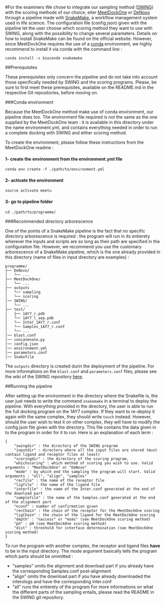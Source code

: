 #For the examiners
We chose to integrate our sampling method ([SWING](https://github.com/meetU-MasterStudents/2017-2018_Equipe10)) with the scoring methods of our choice, eiter [MeetDockOne](https://github.com/meetU-MasterStudents/2017-2018_Equipe1) or [DeNovo](https://github.com/meetU-MasterStudents/2017-2018_Equipe11) through a pipeline made with [SnakeMake](http://snakemake.readthedocs.io/en/latest/), a workflow management system used in life science. The configuration file (config.json) given with the pipeline let the user choose which scoring method they want to use with SWING, along with the possibility to change several parameters.
Details on how to install SnakeMake can be found on the official website. However, since MeetDockOne requires the use of a [conda](https://conda.io) environment, we highly recommend to install it via conda with the command line :

```
conda install -c bioconda snakemake
```

##Prerequisites

These prerequisites only concern the pipeline and do not take into account those specifically needed by SWING and the scoring programs. Please, be sure to first meet these prerequisites, available on the README.md in the respective Git repositories, before moving on.

###Conda environment

Because the MeetDockOne method make use of conda environment, our pipeline does too. The environment file required is not the same as the one supplied by the MeetDockOne team : it is available in this directory under the name environment.yml, and contains everything needed in order to run a complete docking with SWING and either scoring method.

To create the environment, please follow these instructions from the MeetDockOne readme :

#### 1- create the environment from the environment.yml file

`conda env create -f ./path/to/environment.yml`

#### 2- activate the environment

`source activate meetu`

#### 3- go to pipeline folder
`cd ./path/to/programme/`

###Recommended directory arborescence

One of the points of a SnakeMake pipeline is the fact that no specific directory arborescence is required : the program will
run in its entierety wherever the inputs and scripts are so long as their path are specified in the configuration file. However, we recommend you use the customary arborescence of a SnakeMake pipeline, which is the one already provided in this directory (name of files in input directory are examples) :

```
programme/
├── DeNovo/
│   └── ...
├── MeetDockOne/
│   └── ...
├── outputs
│   └── sampling
│   └── scoring
│── SWING/
│   └── ...
├── test/
│   ├── 1AY7_r.pdb
│   └── 1AY7_l_sep.pdb
│   └── Inter_1AY7_r.conf
│   └── Samples_1AY7_r.conf
│   └── ...
│── blast.conf
│── concatenate.py
│── config.json
│── environment.yml
│── parameters.conf
│── Snakefile
```

The `outputs` directory is created durin the deployment of the pipeline. For more informations on the `blast.conf` and `parameters.conf` files, please see the wiki of the SWING repository [here](https://github.com/meetU-MasterStudents/2017-2018_Equipe10/wiki/Parameters-of-InterEvol).

##Running the pipeline

After setting up the environment in the directory where the Snakefile is, the user just needs to write the command `snakemake` in a terminal to deploy the pipeline. With everything provided in the directory, the user is able to run the full docking program on the 1AY7 complex. If they want to re-deploy it again with the same complex, they should write `touch` instead. However, should the user wish to test it on other complex, they will have to modify the config.json file given with the directory. This file contains the data given in to the program in order for it to run. Here is an explanation of each term :
```
{
    "swingdir" : the directory of the SWING program
    "inputdir" : directory where all the input files are stored (must contain ligand and receptor files at least)
    "scoringdir" : the directory of the scoring program,
    "whichscoring" : which method of scoring you wish to use. Valid arguments : "MeetDockOne" or "DeNovo"
    "mode" : by which end the sampling the program will start. Valid arguments : "all", "align", "samples"
    "recfile" : the name of the receptor file
    "ligfile" : the name of the ligand file
    "interfile" : the name of the Inter.conf generated at the end of the download part
    "samplefile" : the name of the Samples.conf generated at the end of the alignment part
    "nconf" : number of confirmation given
    "recChain" : the chain of the receptor for the MeetDockOne scoring
    "ligChain" : the chain of the ligand for the MeetDockOne scoring
    "depth" : "naccess" or "msms" (see MeetDockOne scoring method)
    "ph" : pH (see MeetDockOne scoring method)
    "dist" : threshold for interface determination (see MeetDockOne scoring method)
}
```

To run the program with another complex, the receptor and ligand files **have** to be in the input directory. The mode argument basically tells the program which parts should be ommitted :
* "samples" omits the alignment and download part if you already have the corresponding Samples.conf post-alignment
* "align" omits the download part if you have already downloaded the interologs and have the corresponding Inter.conf
* "all" runs the entierety of the program
For more informations on what the different parts of the sampling entails, please read the README in the SWING git repository.
